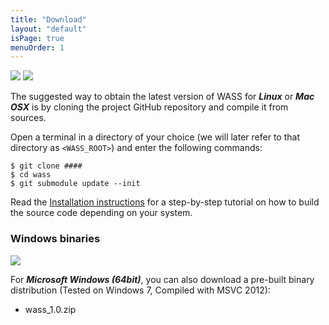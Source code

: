 ```yaml
---
title: "Download"
layout: "default"
isPage: true
menuOrder: 1
---
```



<img src="/wass/img/linux.png" class="platformlogo" />
<img src="/wass/img/osx.png" class="platformlogo" />

The suggested way to obtain the latest version of WASS for ***Linux*** or
***Mac OSX*** is by cloning the project GitHub repository and compile it from
sources.

Open a terminal in a directory of your choice (we will later refer to that
directory as ```<WASS_ROOT>```) and enter the following commands:

```
$ git clone ####
$ cd wass
$ git submodule update --init
```

Read the [Installation instructions](documentation/install.html) for a step-by-step tutorial
on how to build the source code depending on your system.


### Windows binaries

<img src="/wass/img/win.png" class="platformlogo" />

For ***Microsoft Windows (64bit)***, you can also download a pre-built binary distribution (Tested on Windows 7, Compiled with MSVC 2012):

- wass_1.0.zip


